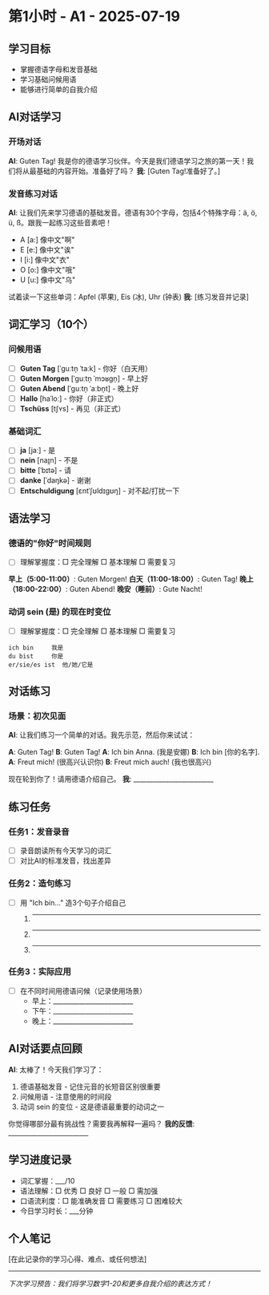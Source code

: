# 第1小时 - A1 - 2025-07-19

## 学习目标

- 掌握德语字母和发音基础
- 学习基础问候用语
- 能够进行简单的自我介绍

## AI对话学习

### 开场对话

**AI**: Guten Tag! 我是你的德语学习伙伴。今天是我们德语学习之旅的第一天！我们将从最基础的内容开始。准备好了吗？
**我**: [Guten Tag!准备好了。]

### 发音练习对话

**AI**: 让我们先来学习德语的基础发音。德语有30个字母，包括4个特殊字母：ä, ö, ü, ß。跟我一起练习这些音素吧！

- A [a:] 像中文"啊"
- E [e:] 像中文"诶"
- I [i:] 像中文"衣"
- O [o:] 像中文"哦"
- U [u:] 像中文"乌"

试着读一下这些单词：Apfel (苹果), Eis (冰), Uhr (钟表)
**我**: [练习发音并记录]

## 词汇学习（10个）

### 问候用语

- [ ] **Guten Tag** [ˈɡuːtn̩ ˈtaːk] - 你好（白天用）
- [ ] **Guten Morgen** [ˈɡuːtn̩ ˈmɔʁɡn̩] - 早上好
- [ ] **Guten Abend** [ˈɡuːtn̩ ˈaːbn̩t] - 晚上好
- [ ] **Hallo** [haˈloː] - 你好（非正式）
- [ ] **Tschüss** [tʃʏs] - 再见（非正式）

### 基础词汇

- [ ] **ja** [jaː] - 是
- [ ] **nein** [naɪ̯n] - 不是
- [ ] **bitte** [ˈbɪtə] - 请
- [ ] **danke** [ˈdaŋkə] - 谢谢
- [ ] **Entschuldigung** [ɛntˈʃʊldɪɡʊŋ] - 对不起/打扰一下

## 语法学习

### 德语的"你好"时间规则

- [ ] 理解掌握度：□ 完全理解 □ 基本理解 □ 需要复习

**早上（5:00-11:00）**: Guten Morgen!
**白天（11:00-18:00）**: Guten Tag!
**晚上（18:00-22:00）**: Guten Abend!
**晚安（睡前）**: Gute Nacht!

### 动词 sein (是) 的现在时变位

- [ ] 理解掌握度：□ 完全理解 □ 基本理解 □ 需要复习

```
ich bin     我是
du bist     你是
er/sie/es ist  他/她/它是
```

## 对话练习

### 场景：初次见面

**AI**: 让我们练习一个简单的对话。我先示范，然后你来试试：

**A**: Guten Tag!
**B**: Guten Tag!
**A**: Ich bin Anna. (我是安娜)
**B**: Ich bin [你的名字].
**A**: Freut mich! (很高兴认识你)
**B**: Freut mich auch! (我也很高兴)

现在轮到你了！请用德语介绍自己。
**我**: _________________________

## 练习任务

### 任务1：发音录音

- [ ] 录音朗读所有今天学习的词汇
- [ ] 对比AI的标准发音，找出差异

### 任务2：造句练习

- [ ] 用 "Ich bin..." 造3个句子介绍自己
  1. ---
  2. ---
  3. ---

### 任务3：实际应用

- [ ] 在不同时间用德语问候（记录使用场景）
  - 早上：_________________________
  - 下午：_________________________
  - 晚上：_________________________

## AI对话要点回顾

**AI**: 太棒了！今天我们学习了：

1. 德语基础发音 - 记住元音的长短音区别很重要
2. 问候用语 - 注意使用的时间段
3. 动词 sein 的变位 - 这是德语最重要的动词之一

你觉得哪部分最有挑战性？需要我再解释一遍吗？
**我的反馈**: _________________________

## 学习进度记录

- 词汇掌握：___/10
- 语法理解：□ 优秀 □ 良好 □ 一般 □ 需加强
- 口语流利度：□ 能准确发音 □ 需要练习 □ 困难较大
- 今日学习时长：___分钟

## 个人笔记

[在此记录你的学习心得、难点、或任何想法]

---

*下次学习预告：我们将学习数字1-20和更多自我介绍的表达方式！*
